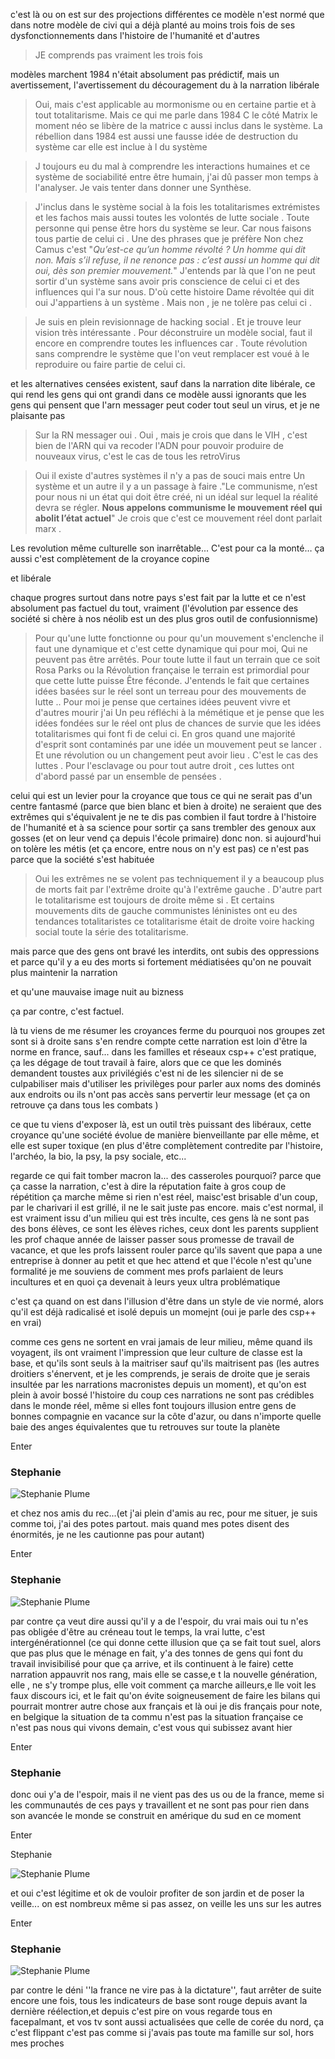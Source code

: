 
c'est là ou on est sur des projections différentes ce modèle n'est normé que dans notre modèle de civi qui a déjà planté au moins trois fois de ses dysfonctionnements dans l'histoire de l'humanité et d'autres 

> JE comprends pas vraiment les trois fois  


modèles marchent 1984 n'était absolument pas prédictif, mais un avertissement, l'avertissement du découragement du à la narration libérale

> Oui, mais c'est applicable au mormonisme ou en certaine partie et à tout totalitarisme. Mais ce qui me parle dans 1984 C le côté Matrix le moment néo se libère de la matrice c aussi inclus dans le système. La rébellion dans 1984 est aussi une fausse idée de destruction du système car elle est inclue à l du système

> J toujours eu du mal à comprendre les interactions humaines et ce système de sociabilité entre être humain, j'ai dû passer mon temps à l'analyser. Je vais tenter dans donner une Synthèse.

> J'inclus dans le système social à la fois les totalitarismes extrémistes et les fachos mais aussi toutes les volontés de lutte sociale . Toute personne qui pense être hors du système se leur. Car nous faisons tous partie de celui ci . Une des phrases que je préfère Non chez Camus c'est "_Qu’est-ce qu’un homme révolté ? Un homme qui dit non. Mais s’il refuse, il ne renonce pas : c’est aussi un homme qui dit oui, dès son premier mouvement._" J'entends par là que l'on ne peut sortir d'un système sans avoir pris conscience de celui ci et des influences qui l'a sur nous. D'où cette histoire Dame révoltée qui dit oui J'appartiens à un système . Mais non , je ne tolère pas celui ci .

> Je suis en plein revisionnage de hacking social . Et je trouve leur vision très intéressante . Pour déconstruire un modèle social, faut il encore en comprendre toutes les influences car . Toute révolution sans comprendre le système que l'on veut remplacer est voué à le reproduire ou faire partie de celui ci.

et les alternatives censées existent, sauf dans la narration dite libérale, ce qui rend les gens qui ont grandi 
dans ce modèle aussi ignorants que les gens qui pensent que l'arn messager peut coder tout seul un virus, et je ne plaisante pas

> Sur la RN messager oui . Oui , mais je crois que dans le VIH , c'est bien de l'ARN qui va recoder l'ADN pour pouvoir produire de nouveaux virus, c'est le cas de tous les retroVirus

> Oui il existe d'autres systèmes il n'y a pas de souci mais entre Un système et un autre il y a un passage à faire ."Le communisme, n’est pour nous ni un état qui doit être créé, ni un idéal sur lequel la réalité devra se régler. **Nous appelons communisme le mouvement réel qui abolit l’état actuel**" Je crois que c'est ce mouvement réel dont parlait marx . 

Les revolution même culturelle son inarrêtable... C'est pour ca la monté…
ça aussi c'est complètement de la croyance copine


et libérale

chaque progres surtout dans notre pays s'est fait par la lutte
et ce n'est absolument pas factuel du tout, vraiment (l'évolution par essence des société si chère à nos néolib est un des plus gros outil de confusionnisme)

> Pour qu'une lutte fonctionne ou pour qu'un mouvement s'enclenche il faut une dynamique et c'est cette dynamique qui pour moi, Qui ne peuvent pas être arrêtés. Pour toute lutte il faut un terrain que ce soit Rosa Parks ou la Révolution française le terrain est primordial pour que cette lutte puisse Être féconde. J'entends le fait que certaines idées basées sur le réel sont un terreau pour des mouvements de lutte .. Pour moi je pense que certaines idées peuvent vivre et d'autres mourir j'ai Un peu réfléchi à la mémétique et je pense que les idées fondées sur le réel ont plus de chances de survie que les idées totalitarismes qui font fi de celui ci. En gros quand une majorité d'esprit sont contaminés par une idée un mouvement peut se lancer . Et une révolution ou un changement peut avoir lieu . C'est le cas des luttes . Pour l'esclavage ou pour tout autre droit , ces luttes ont d'abord passé par un ensemble de pensées .


celui qui est un levier pour la croyance que tous ce qui ne serait pas d'un centre fantasmé (parce que bien blanc et bien à droite) ne seraient que des extrêmes qui s'équivalent
je ne te dis pas combien il faut tordre à l'histoire de l'humanité et à sa science pour sortir ça sans trembler des genoux aux gosses (et on leur vend ça depuis l'école primaire)
donc non. si aujourd'hui on tolère les métis (et ça encore, entre nous on n'y est pas) ce n'est pas parce que la société s'est habituée

> Oui les extrêmes ne se volent pas techniquement il y a beaucoup plus de morts fait par l'extrême droite qu'à l'extrême gauche . D'autre part le totalitarisme est toujours de droite même si . Et certains mouvements dits de gauche communistes léninistes ont eu des tendances totalitaristes ce totalitarisme était de droite voire hacking social toute la série des totalitarisme.




mais parce que des gens ont bravé les interdits, ont subis des oppressions et parce qu'il y a eu des morts si fortement médiatisées qu'on ne pouvait plus maintenir la narration


et qu'une mauvaise image nuit au bizness


ça par contre, c'est factuel.


là tu viens de me résumer les croyances ferme du pourquoi nos groupes zet sont si à droite sans s'en rendre compte cette narration est loin d'être la norme en france, sauf... dans les familles et réseaux csp++ c'est pratique, ça les dégage de tout travail à faire, alors que ce que les dominés demandent toustes aux privilégiés c'est ni de les silencier ni de se culpabiliser mais d'utiliser les privilèges pour parler aux noms des dominés aux endroits ou ils n'ont pas accès sans pervertir leur message (et ça on retrouve ça dans tous les combats )


ce que tu viens d'exposer là, est un outil très puissant des libéraux, cette croyance qu'une société évolue de manière bienveillante par elle même, et elle est super toxique (en plus d'être complètement contredite par l'histoire, l'archéo, la bio, la psy, la psy sociale, etc...


regarde ce qui fait tomber macron la... des casseroles pourquoi? parce que ça casse la narration, c'est à dire la réputation faite à gros coup de répétition ça marche même si rien n'est réel, maisc'est brisable d'un coup, par le charivari il est grillé, il ne le sait juste pas encore. mais c'est normal, il est vraiment issu d'un milieu qui est très inculte, ces gens là ne sont pas des bons élèves, ce sont les élèves riches, ceux dont les parents supplient les prof chaque année de laisser passer sous promesse de travail de vacance, et que les profs laissent rouler parce qu'ils savent que papa a une entreprise à donner au petit et que hec attend et que l'école n'est qu'une formalité je me souviens de comment mes profs parlaient de leurs incultures et en quoi ça devenait à leurs yeux ultra problématique

c'est ça quand on est dans l'illusion d'être dans un style de vie normé, alors qu'il est déjà radicalisé et isolé depuis un momejnt (oui je parle des csp++ en vrai)

comme ces gens ne sortent en vrai jamais de leur milieu, même quand ils voyagent, ils ont vraiment l'impression que leur culture de classe est la base, et qu'ils sont seuls à la maitriser sauf qu'ils maitrisent pas (les autres droitiers s'énervent, et je les comprends, je serais de droite que je serais insultée par les narrations macronistes depuis un moment), et qu'on est plein à avoir bossé l'histoire du coup ces narrations ne sont pas crédibles dans le monde réel, même si elles font toujours illusion entre gens de bonnes compagnie en vacance sur la côte d'azur, ou dans n'importe quelle baie des anges équivalentes que tu retrouves sur toute la planète

Enter

### Stephanie

![Stephanie Plume](https://scontent-cdg4-1.xx.fbcdn.net/v/t39.30808-1/348584631_566275825565165_4960629625609397306_n.jpg?stp=c0.47.100.100a_dst-jpg_p100x100&_nc_cat=105&ccb=1-7&_nc_sid=7206a8&_nc_ohc=IfiZxBTlRjgAX8vrwhQ&_nc_ad=z-m&_nc_cid=0&_nc_ht=scontent-cdg4-1.xx&oh=00_AfCCEpX4nwQUVyUpZXMHNx414MOL_419T7P2ezxvr3nQcw&oe=6472C1C4)

et chez nos amis du rec...(et j'ai plein d'amis au rec, pour me situer, je suis comme toi, j'ai des potes partout. mais quand mes potes disent des énormités, je ne les cautionne pas pour autant)

Enter

### Stephanie

![Stephanie Plume](https://scontent-cdg4-1.xx.fbcdn.net/v/t39.30808-1/348584631_566275825565165_4960629625609397306_n.jpg?stp=c0.47.100.100a_dst-jpg_p100x100&_nc_cat=105&ccb=1-7&_nc_sid=7206a8&_nc_ohc=IfiZxBTlRjgAX8vrwhQ&_nc_ad=z-m&_nc_cid=0&_nc_ht=scontent-cdg4-1.xx&oh=00_AfCCEpX4nwQUVyUpZXMHNx414MOL_419T7P2ezxvr3nQcw&oe=6472C1C4)

par contre ça veut dire aussi qu'il y a de l'espoir, du vrai mais oui tu n'es pas obligée d'être au créneau tout le temps, la vrai lutte, c'est intergénérationnel (ce qui donne cette illusion que ça se fait tout suel, alors que pas plus que le ménage en fait, y'a des tonnes de gens qui font du travail invisibilisé pour que ça arrive, et ils continuent à le faire) cette narration appauvrit nos rang, mais elle se casse,e t la nouvelle génération, elle , ne s'y trompe plus, elle voit comment ça marche ailleurs,e lle voit les faux discours ici, et le fait qu'on évite soigneusement de faire les bilans qui pourrait montrer autre chose aux français et là oui je dis français pour note, en belgique la situation de ta commu n'est pas la situation française ce n'est pas nous qui vivons demain, c'est vous qui subissez avant hier

Enter

### Stephanie

donc oui y'a de l'espoir, mais il ne vient pas des us ou de la france, meme si les communautés de ces pays y travaillent et ne sont pas pour rien dans son avancée le monde se construit en amérique du sud en ce moment

Enter

Stephanie

![Stephanie Plume](https://scontent-cdg4-1.xx.fbcdn.net/v/t39.30808-1/348584631_566275825565165_4960629625609397306_n.jpg?stp=c0.47.100.100a_dst-jpg_p100x100&_nc_cat=105&ccb=1-7&_nc_sid=7206a8&_nc_ohc=IfiZxBTlRjgAX8vrwhQ&_nc_ad=z-m&_nc_cid=0&_nc_ht=scontent-cdg4-1.xx&oh=00_AfCCEpX4nwQUVyUpZXMHNx414MOL_419T7P2ezxvr3nQcw&oe=6472C1C4)

et oui c'est légitime et ok de vouloir profiter de son jardin et de poser la veille... on est nombreux même si pas assez, on veille les uns sur les autres

Enter

### Stephanie

![Stephanie Plume](https://scontent-cdg4-1.xx.fbcdn.net/v/t39.30808-1/348584631_566275825565165_4960629625609397306_n.jpg?stp=c0.47.100.100a_dst-jpg_p100x100&_nc_cat=105&ccb=1-7&_nc_sid=7206a8&_nc_ohc=IfiZxBTlRjgAX8vrwhQ&_nc_ad=z-m&_nc_cid=0&_nc_ht=scontent-cdg4-1.xx&oh=00_AfCCEpX4nwQUVyUpZXMHNx414MOL_419T7P2ezxvr3nQcw&oe=6472C1C4)

par contre le déni ''la france ne vire pas à la dictature'', faut arrêter de suite encore une fois, tous les indicateurs de base sont rouge depuis avant la dernière réélection,et depuis c'est pire on vous regarde tous en facepalmant, et vos tv sont aussi actualisées que celle de corée du nord, ça c'est flippant c'est pas comme si j'avais pas toute ma famille sur sol, hors mes proches